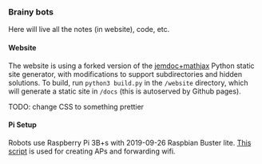 ### Brainy bots

Here will live all the notes (in website), code, etc.

#### Website

The website is using a forked version of the [jemdoc+mathjax](http://www.mit.edu/~wsshin/jemdoc+mathjax.html) Python static site generator, with modifications to support subdirectories and hidden solutions.  To build, run `python3 build.py` in the `/website` directory, which will generate a static site in `/docs` (this is autoserved by Github pages).

TODO: change CSS to something prettier

#### Pi Setup

Robots use Raspberry Pi 3B+s with 2019-09-26 Raspbian Buster lite.  [This script](https://github.com/idev1/rpihotspot) is used for creating APs and forwarding wifi.